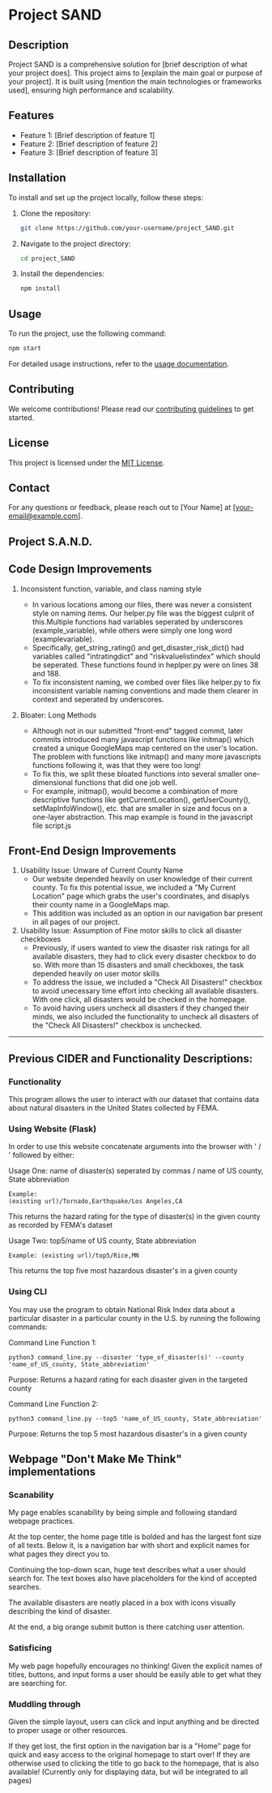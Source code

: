 # Project SAND

## Description
Project SAND is a comprehensive solution for [brief description of what your project does]. This project aims to [explain the main goal or purpose of your project]. It is built using [mention the main technologies or frameworks used], ensuring high performance and scalability.

## Features
- Feature 1: [Brief description of feature 1]
- Feature 2: [Brief description of feature 2]
- Feature 3: [Brief description of feature 3]

## Installation
To install and set up the project locally, follow these steps:

1. Clone the repository:
    ```sh
    git clone https://github.com/your-username/project_SAND.git
    ```
2. Navigate to the project directory:
    ```sh
    cd project_SAND
    ```
3. Install the dependencies:
    ```sh
    npm install
    ```

## Usage
To run the project, use the following command:
```sh
npm start
```
For detailed usage instructions, refer to the [usage documentation](link-to-usage-docs).

## Contributing
We welcome contributions! Please read our [contributing guidelines](link-to-contributing-guidelines) to get started.

## License
This project is licensed under the [MIT License](LICENSE).

## Contact
For any questions or feedback, please reach out to [Your Name] at [your-email@example.com].






## Project S.A.N.D.

## Code Design Improvements
1. Inconsistent function, variable, and class naming style
    - In various locations among our files, there was never a consistent style on naming items. Our helper.py file was the biggest culprit of this.Multiple functions had variables seperated by underscores (example_variable), while others were simply one long word (examplevariable).
    - Specifically, get_string_rating() and get_disaster_risk_dict() had variables called "intratingdict" and "riskvaluelistindex" which should be seperated. These functions found in heplper.py were on lines 38 and 188.
    - To fix inconsistent naming, we combed over files like helper.py to fix inconsistent variable naming conventions and made them clearer in context and seperated by underscores.

2. Bloater: Long Methods
    - Although not in our submitted "front-end" tagged commit, later commits introduced many javascript functions like initmap() which created a unique GoogleMaps map centered on the user's location. The problem with functions like initmap() and many more javascripts functions following it, was that they were too long!
    - To fix this, we split these bloated functions into several smaller one-dimensional functions that did one job well.
    - For example, initmap(), would become a combination of more descriptive functions like getCurrentLocation(), getUserCounty(), setMapInfoWindow(), etc. that are smaller in size and focus on a one-layer abstraction. This map example is found in the javascript file script.js


## Front-End Design Improvements
1. Usability Issue: Unware of Current County Name
    - Our website depended heavily on user knowledge of their current county. To fix this potential issue, we included a "My Current Location" page which grabs the user's coordinates, and disaplys their county name in a GoogleMaps map.
    - This addition was included as an option in our navigation bar present in all pages of our project.
2. Usability Issue: Assumption of Fine motor skills to click all disaster checkboxes
    - Previously, if users wanted to view the disaster risk ratings for all available disasters, they had to click every disaster checkbox to do so. With more than 15 disasters and small checkboxes, the task depended heavily on user motor skills
    - To address the issue, we included a "Check All Disasters!" checkbox to avoid unecessary time effort into checking all available disasters. With one click, all disasters would be checked in the homepage.
    - To avoid having users uncheck all disasters if they changed their minds, we also included the functionality to uncheck all disasters of the "Check All Disasters!" checkbox is unchecked.

---
## Previous CIDER and Functionality Descriptions:

### Functionality
This program allows the user to interact with our dataset that contains data about natural disasters in the United States collected by FEMA.

### Using Website (Flask)
In order to use this website concatenate arguments into the browser with ' / ' followed by either: 

Usage One: name of disaster(s) seperated by commas / name of US county, State abbreviation

    Example: 
    (existing url)/Tornado,Earthquake/Los Angeles,CA
This returns the hazard rating for the type of disaster(s) in the given county as recorded by FEMA's dataset

Usage Two: top5/name of US county, State abbreviation

    Example: (existing url)/top5/Rice,MN
This returns the top five most hazardous disaster's in a given county

### Using CLI
You may use the program to obtain National Risk Index data about a particular disaster in a particular county in the U.S. by running the following commands:

Command Line Function 1:
```
python3 command_line.py --disaster 'type_of_disaster(s)' --county 'name_of_US_county, State_abbreviation'
```
Purpose: Returns a hazard rating for each disaster given in the targeted county


Command Line Function 2: 
```
python3 command_line.py --top5 'name_of_US_county, State_abbreviation'
```

Purpose: Returns the top 5 most hazardous disaster's in a given county

## Webpage "Don't Make Me Think" implementations
### Scanability

My page enables scanability by being simple and following standard webpage practices. 

At the top center, the home page title is bolded and has the largest font size of all texts. Below it, is a navigation bar with short and explicit names for what pages they direct you to.

Continuing the top-down scan, huge text describes what a user should search for. The text boxes also have placeholders for the kind of accepted searches.

The available disasters are neatly placed in a box with icons visually describing the kind of disaster.

At the end, a big orange submit button is there catching user attention.

### Satisficing

My web page hopefully encourages no thinking! Given the explicit names of titles, buttons, and input forms a user should be easily able to get what they are searching for. 

### Muddling through

Given the simple layout, users can click and input anything and be directed to proper usage or other resources. 

If they get lost, the first option in the navigation bar is a "Home" page for quick and easy access to the original homepage to start over! If they are otherwise used to clicking the title to go back to the homepage, that is also available! (Currently only for displaying data, but will be integrated to all pages)





